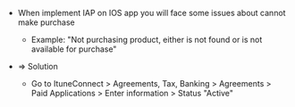
* When implement IAP on IOS app you will face some issues about cannot make purchase

  * Example: "Not purchasing product, either is not found or is not available for purchase"

* => Solution
  * Go to ItuneConnect > Agreements, Tax, Banking > Agreements > Paid Applications > Enter information > Status "Active"
